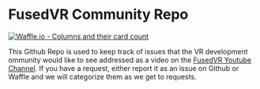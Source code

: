 # FusedVR Community Repo

[![Waffle.io - Columns and their card count](https://badge.waffle.io/FusedVR/FusedVR-Community-Repo.svg?columns=all)](https://waffle.io/FusedVR/FusedVR-Community-Repo)

This Github Repo is used to keep track of issues that the VR development ommunity would like to see addressed as a video on the [FusedVR Youtube Channel](https://www.youtube.com/fuseman). If you have a request, either report it as an issue on Github or Waffle and we will categorize them as we get to requests.  
